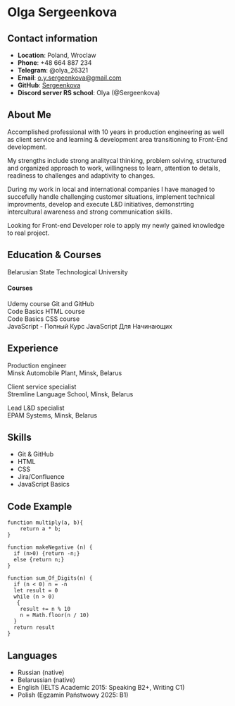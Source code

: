# Olga  Sergeenkova

## Contact information
* **Location**: Poland, Wroclaw
* **Phone**: +48 664 887 234
* **Telegram**: @olya_26321
* **Email**: o.y.sergeenkova@gmail.com
* **GitHub**: [Sergeenkova](https://github.com/sergeenkova) 
* **Discord server RS school**: Olya (@Sergeenkova)

## About Me 
Accomplished professional with 10 years in production engineering as well as client service and learning & development area transitioning to Front-End development. 

My strengths include strong analitycal thinking, problem solving, structured and organized approach to work,  willingness to learn, attention to details, readiness to challenges and adaptivity to changes. 

During my work in local and international companies I have managed to succefully handle challenging customer situations, implement technical improvments, develop and execute L&D initiatives, demonstrting intercultural awareness and strong communication skills.  

Looking for Front-end Developer role to apply my newly gained knowledge to real project.      

## Education & Courses
Belarusian State Technological University

#### Courses
Udemy course Git and GitHub  
Code Basics HTML course  
Code Basics CSS course  
JavaScript - Полный Курс JavaScript Для Начинающих

## Experience
Production engineer  
Minsk Automobile Plant, Minsk, Belarus 

Client service specialist  
Stremline Language School, Minsk, Belarus    

Lead L&D specialist  
EPAM Systems, Minsk, Belarus

## Skills
* Git & GitHub
* HTML
* CSS
* Jira/Confluence
* JavaScript Basics

## Code Example

```
function multiply(a, b){
    return a * b;
}
```
```
function makeNegative (n) {
  if (n>0) {return -n;}
  else {return n;}
}
```
```
function sum_Of_Digits(n) {
  if (n < 0) n = -n
  let result = 0
  while (n > 0) 
   {
    result += n % 10
    n = Math.floor(n / 10)
  }
  return result
}
  ```
## Languages
* Russian (native)
* Belarussian (native)
* English (IELTS Academic 2015: Speaking B2+, Writing C1)
* Polish (Egzamin Państwowy 2025: B1)